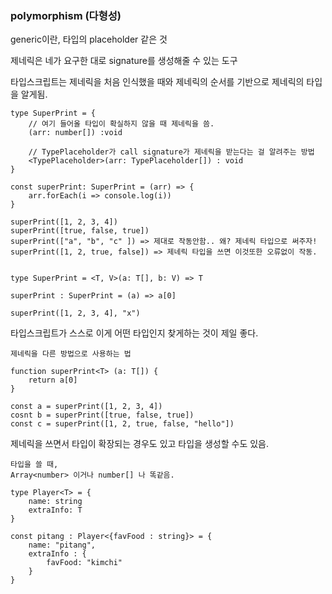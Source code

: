 ### polymorphism (다형성)

generic이란, 타입의 placeholder 같은 것

제네릭은 네가 요구한 대로 signature를 생성해줄 수 있는 도구

타입스크립트는 제네릭을 처음 인식했을 때와 제네릭의 순서를 기반으로 제네릭의 타입을 알게됨.

```
type SuperPrint = {
    // 여기 들어올 타입이 확실하지 않을 때 제네릭을 씀.
    (arr: number[]) :void

    // TypePlaceholder가 call signature가 제네릭을 받는다는 걸 알려주는 방법
    <TypePlaceholder>(arr: TypePlaceholder[]) : void
}

const superPrint: SuperPrint = (arr) => {
    arr.forEach(i => console.log(i))
}

superPrint([1, 2, 3, 4])
superPrint([true, false, true])
superPrint(["a", "b", "c" ]) => 제대로 작동안함.. 왜? 제네릭 타입으로 써주자!
superPrint([1, 2, true, false]) => 제네릭 타입을 쓰면 이것또한 오류없이 작동.


type SuperPrint = <T, V>(a: T[], b: V) => T

superPrint : SuperPrint = (a) => a[0]

superPrint([1, 2, 3, 4], "x")
```

타입스크립트가 스스로 이게 어떤 타입인지 찾게하는 것이 제일 좋다.

```
제네릭을 다른 방법으로 사용하는 법

function superPrint<T> (a: T[]) {
    return a[0]
}

const a = superPrint([1, 2, 3, 4])
cosnt b = superPrint([true, false, true])
const c = superPrint([1, 2, true, false, "hello"])
```

제네릭을 쓰면서 타입이 확장되는 경우도 있고 타입을 생성할 수도 있음.

```
타입을 쓸 때,
Array<number> 이거나 number[] 나 똑같음.

type Player<T> = {
    name: string
    extraInfo: T
}

const pitang : Player<{favFood : string}> = {
    name: "pitang",
    extraInfo : {
        favFood: "kimchi"
    }
}
```
